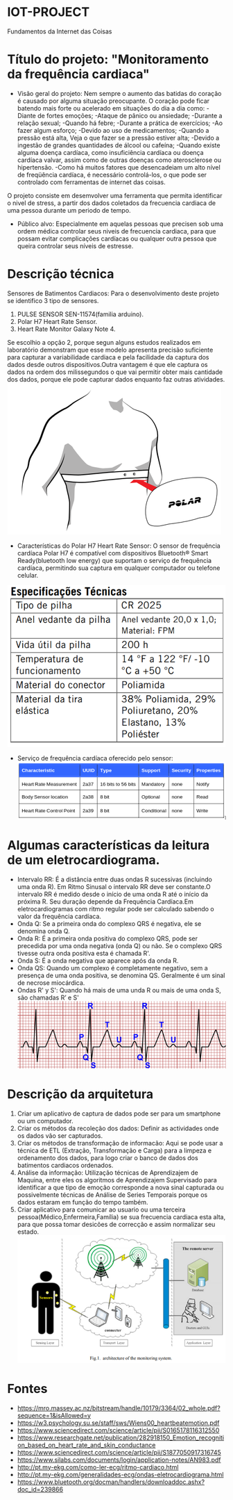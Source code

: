 # IOT-PROJECT
Fundamentos da Internet das Coisas

# Título do projeto: "Monitoramento da frequência cardiaca"
- Visão geral do projeto: 
Nem sempre o aumento das batidas do coração é causado por alguma situação preocupante. O coração pode ficar batendo mais forte ou acelerado em situações do dia a dia como:
-Diante de fortes emoções;
-Ataque de pânico ou ansiedade;
-Durante a relação sexual;
-Quando há febre;
-Durante a prática de exercícios;
-Ao fazer algum esforço;
-Devido ao uso de medicamentos;
-Quando a pressão está alta, Veja o que fazer se a pressão estiver alta;
-Devido a ingestão de grandes quantidades de álcool ou cafeína;
-Quando existe alguma doença cardíaca, como insuficiência cardíaca ou doença cardíaca valvar, assim como de outras doenças como aterosclerose ou hipertensão.
-Como há muitos fatores que desencadeiam um alto nível de freqüência cardíaca, é necessário controlá-los, o que pode ser controlado com ferramentas de internet das coisas.  

O projeto consiste em desemvolver uma ferramenta que permita identificar o nivel de stress, a partir dos dados coletados da frecuencia cardiaca de uma pessoa durante um periodo de tempo. 

- Público alvo: 
Especialmente em aquelas pessoas que precisen sob uma ordem médica controlar seus niveis de frecuencia cardiaca, para que possam evitar complicações cardíacas ou qualquer outra pessoa que queira controlar seus níveis de estresse.
# Descrição técnica
Sensores de Batimentos Cardiacos: Para o desenvolvimento deste projeto se identifico 3 tipo de sensores.

1) PULSE SENSOR SEN-11574(familia arduino).
2) Polar H7 Heart Rate Sensor.
3) Heart Rate Monitor Galaxy Note 4.

Se escolhio a opção 2, porque segun alguns estudos realizados em laboratório demonstram que esse modelo apresenta precisão suficiente para capturar a variabilidade cardiaca e pela facilidade da captura dos dados desde outros dispositivos.Outra vantagem é que ele captura os dados na ordem dos milissegundos o que vai permitir obter mais cantidade dos dados, porque ele pode capturar dados enquanto faz outras atividades.
![alt text](https://github.com/caiki/IOT-PROJECT/blob/master/sensor.png)

- Características do Polar H7 Heart Rate Sensor:
O sensor de frequência cardíaca Polar H7 é compatível com dispositivos Bluetooth® Smart Ready(bluetooth low energy) que suportam o serviço de frequência cardíaca,  permitindo sua captura em qualquer computador ou telefone celular.

![alt text](https://github.com/caiki/IOT-PROJECT/blob/master/technical-specification.png)

- Serviço de frequência cardíaca oferecido pelo sensor:
![alt text](https://github.com/caiki/IOT-PROJECT/blob/master/Service-Characteristic.png)

# Algumas características da leitura de um eletrocardiograma.
- Intervalo RR: É a distância entre duas ondas R sucessivas (incluindo uma onda R). Em Ritmo Sinusal o intervalo RR deve ser constante.O intervalo RR é medido desde o início de uma onda R até o início da próxima R. Seu duração depende da Frequência Cardíaca.Em eletrocardiogramas com ritmo regular pode ser calculado sabendo o valor da frequência cardíaca.
- Onda Q: Se a primeira onda do complexo QRS é negativa, ele se denomina onda Q.
- Onda R: É a primeira onda positiva do complexo QRS, pode ser precedida por uma onda negativa (onda Q) ou não. Se o complexo QRS tivesse outra onda positiva esta é chamada R'.
- Onda S: É a onda negativa que aparece após da onda R.
- Onda QS: Quando um complexo é completamente negativo, sem a presença de uma onda positiva, se denomina QS. Geralmente é um sinal de necrose miocárdica.
- Ondas R' y S': Quando há mais de uma unda R ou mais de uma onda S, são chamadas R’ e S'
![alt text](https://github.com/caiki/IOT-PROJECT/blob/master/ekg-waves.png)

# Descrição da arquitetura
1) Criar um aplicativo de captura de dados pode ser para um smartphone ou um computador. 
2) Criar os métodos da recoleção dos dados: Definir as actividades onde os dados vão ser capturados.
3) Criar os métodos de transformação de informacão: Aqui se pode usar a técnica de ETL (Extração, Transformação e Carga) para a limpeza e ordenamento dos dados, para logo criar o banco de dados dos batimentos cardiacos ordenados.
4) Análise da informação: Utilização técnicas de Aprendizajem de Maquina, entre eles os algoritmos de Aprendizajem Supervisado para identificar a que tipo de emoção corresponde a nova sinal capturada ou possivelmente técnicas de Análise de Series Temporais porque os dados estaram em função do tempo também.
5) Criar aplicativo para comunicar ao usuario ou uma terceira pessoa(Médico,Enfermeira,Família) se sua frecuencia cardiaca esta alta, para que possa tomar desicões de correcção e assim normalizar seu estado.
![alt text](https://github.com/caiki/IOT-PROJECT/blob/master/architectureotms.png)
# Fontes
- https://mro.massey.ac.nz/bitstream/handle/10179/3364/02_whole.pdf?sequence=1&isAllowed=y
- https://w3.psychology.su.se/staff/sws/Wiens00_heartbeatemotion.pdf
- https://www.sciencedirect.com/science/article/pii/S0165178116312550
- https://www.researchgate.net/publication/282918150_Emotion_recognition_based_on_heart_rate_and_skin_conductance
- https://www.sciencedirect.com/science/article/pii/S1877050917316745
- https://www.silabs.com/documents/login/application-notes/AN983.pdf
- http://pt.my-ekg.com/como-ler-ecg/ritmo-cardiaco.html
- http://pt.my-ekg.com/generalidades-ecg/ondas-eletrocardiograma.html
- https://www.bluetooth.org/docman/handlers/downloaddoc.ashx?doc_id=239866
